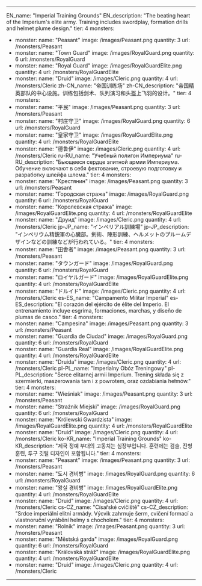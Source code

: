 ---

EN_name: "Imperial Training Grounds"
EN_description: "The beating heart of the Imperium's elite army. Training includes swordplay, formation drills and helmet plume design."
tier: 4
monsters:
  - monster:
    name: "Peasant"
    image: /images/Peasant.png
    quantity: 3
    url: /monsters/Peasant
  - monster:
    name: "Town Guard"
    image: /images/RoyalGuard.png
    quantity: 6
    url: /monsters/RoyalGuard
  - monster:
    name: "Royal Guard"
    image: /images/RoyalGuardElite.png
    quantity: 4
    url: /monsters/RoyalGuardElite
  - monster:
    name: "Druid"
    image: /images/Cleric.png
    quantity: 4
    url: /monsters/Cleric
zh-CN_name: "帝国训练场"
zh-CN_description: "帝国精英部队的中心设施。训练包括剑术、队列演习和头盔上飞羽的设计。"
tier: 4
monsters:
  - monster:
    name: "平民"
    image: /images/Peasant.png
    quantity: 3
    url: /monsters/Peasant
  - monster:
    name: "村庄守卫"
    image: /images/RoyalGuard.png
    quantity: 6
    url: /monsters/RoyalGuard
  - monster:
    name: "皇家守卫"
    image: /images/RoyalGuardElite.png
    quantity: 4
    url: /monsters/RoyalGuardElite
  - monster:
    name: "德鲁伊"
    image: /images/Cleric.png
    quantity: 4
    url: /monsters/Cleric
ru-RU_name: "Учебный полигон Империума"
ru-RU_description: "Бьющееся сердце элитной армии Империума. Обучение включают в себя фехтование, строевую подготовку и разработку шлейфа шлема."
tier: 4
monsters:
  - monster:
    name: "Крестянин"
    image: /images/Peasant.png
    quantity: 3
    url: /monsters/Peasant
  - monster:
    name: "Городская стража"
    image: /images/RoyalGuard.png
    quantity: 6
    url: /monsters/RoyalGuard
  - monster:
    name: "Королевская стража"
    image: /images/RoyalGuardElite.png
    quantity: 4
    url: /monsters/RoyalGuardElite
  - monster:
    name: "Друид"
    image: /images/Cleric.png
    quantity: 4
    url: /monsters/Cleric
jp-JP_name: "インペリアル訓練場"
jp-JP_description: "インペリウム精鋭軍の心臓部。剣術、陣形訓練、ヘルメットのプルームデザインなどの訓練などが行われている。"
tier: 4
monsters:
  - monster:
    name: "田舎者"
    image: /images/Peasant.png
    quantity: 3
    url: /monsters/Peasant
  - monster:
    name: "タウンガード"
    image: /images/RoyalGuard.png
    quantity: 6
    url: /monsters/RoyalGuard
  - monster:
    name: "ロイヤルガード"
    image: /images/RoyalGuardElite.png
    quantity: 4
    url: /monsters/RoyalGuardElite
  - monster:
    name: "ドルイド"
    image: /images/Cleric.png
    quantity: 4
    url: /monsters/Cleric
es-ES_name: "Campamento Militar Imperial"
es-ES_description: "El corazón del ejército de élite del Imperio. El entrenamiento incluye esgrima, formaciones, marchas, y diseño de plumas de casco."
tier: 4
monsters:
  - monster:
    name: "Campesina"
    image: /images/Peasant.png
    quantity: 3
    url: /monsters/Peasant
  - monster:
    name: "Guardia de Ciudad"
    image: /images/RoyalGuard.png
    quantity: 6
    url: /monsters/RoyalGuard
  - monster:
    name: "Guardia Real"
    image: /images/RoyalGuardElite.png
    quantity: 4
    url: /monsters/RoyalGuardElite
  - monster:
    name: "Druida"
    image: /images/Cleric.png
    quantity: 4
    url: /monsters/Cleric
pl-PL_name: "Imperialny Obóz Treningowy"
pl-PL_description: "Serce elitarnej armii Imperium. Trening składa się z szermierki, maszerowania tam i z powrotem, oraz ozdabiania hełmów."
tier: 4
monsters:
  - monster:
    name: "Wieśniak"
    image: /images/Peasant.png
    quantity: 3
    url: /monsters/Peasant
  - monster:
    name: "Strażnik Miejski"
    image: /images/RoyalGuard.png
    quantity: 6
    url: /monsters/RoyalGuard
  - monster:
    name: "Królewski Gwardzista"
    image: /images/RoyalGuardElite.png
    quantity: 4
    url: /monsters/RoyalGuardElite
  - monster:
    name: "Druid"
    image: /images/Cleric.png
    quantity: 4
    url: /monsters/Cleric
ko-KR_name: "Imperial Training Grounds"
ko-KR_description: "제국 정예 부대의 고동치는 심장부입니다. 훈련에는 검술, 진형 훈련, 투구 깃털 디자인이 포함됩니다."
tier: 4
monsters:
  - monster:
    name: "Peasant"
    image: /images/Peasant.png
    quantity: 3
    url: /monsters/Peasant
  - monster:
    name: "도시 경비병"
    image: /images/RoyalGuard.png
    quantity: 6
    url: /monsters/RoyalGuard
  - monster:
    name: "왕실 경비병"
    image: /images/RoyalGuardElite.png
    quantity: 4
    url: /monsters/RoyalGuardElite
  - monster:
    name: "Druid"
    image: /images/Cleric.png
    quantity: 4
    url: /monsters/Cleric
cs-CZ_name: "Císařské cvičiště"
cs-CZ_description: "Srdce imperiální elitní armády. Výcvik zahrnuje šerm, cvičení formací a vlastnoruční vyrábění helmy s chocholem."
tier: 4
monsters:
  - monster:
    name: "Rolník"
    image: /images/Peasant.png
    quantity: 3
    url: /monsters/Peasant
  - monster:
    name: "Městská garda"
    image: /images/RoyalGuard.png
    quantity: 6
    url: /monsters/RoyalGuard
  - monster:
    name: "Královská stráž"
    image: /images/RoyalGuardElite.png
    quantity: 4
    url: /monsters/RoyalGuardElite
  - monster:
    name: "Druid"
    image: /images/Cleric.png
    quantity: 4
    url: /monsters/Cleric
---